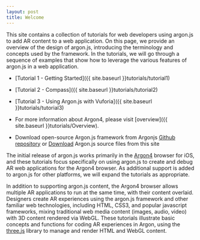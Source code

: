 ```yaml
---
layout: post
title: Welcome
---
```


This site contains a collection of tutorials for web developers using argon.js to add AR content to a web application. On this page, we provide an overview of the design of argon.js, introducing the terminology and concepts used by the framework. In the tutorials, we will go through a sequence of examples that show how to leverage the various features of argon.js in a web application.

* [Tutorial 1 - Getting Started]({{ site.baseurl }}tutorials/tutorial1)
* [Tutorial 2 - Compass]({{ site.baseurl }}tutorials/tutorial2)
* [Tutorial 3 - Using Argon.js with Vuforia]({{ site.baseurl }}tutorials/tutorial3)

* For more information about Argon4, please visit [overview]({{ site.baseurl }}tutorials/Overview).

* Download open-source Argon.js framework from Argonjs [Github repository](https://github.com/argonjs/argon.js) or <a href="{{ site.baseurl }}code.zip">Download</a> Argon.js source files from this site

The initial release of argon.js works primarily in the [Argon4](https://itunes.apple.com/us/app/Argon4/id944297993?ls=1&mt=8) browser for iOS, and these tutorials focus specifically on using argon.js to create and debug AR web applications for the Argon4 browser. As additional support is added to argon.js for other platforms, we will expand the tutorials as appropriate.

In addition to supporting argon.js content, the Argon4 browser allows multiple AR applications to run at the same time, with their content overlaid. Designers create AR experiences using the argon.js framework and other familiar web technologies, including HTML, CSS3, and popular javascript frameworks, mixing traditional web media content (images, audio, video) with 3D content rendered via WebGL. These tutorials illustrate  basic concepts and functions for coding AR experiences in Argon, using the [three.js](threejs.org) library to manage and render HTML and WebGL content.
